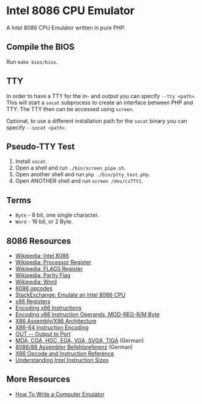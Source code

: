 # Intel 8086 CPU Emulator

A Intel 8086 CPU Emulator written in pure PHP.

## Compile the BIOS

Run `make bios/bios`.

## TTY

In order to have a TTY for the in- and output you can specify `--tty <path>`. This will start a `socat` subprocess to create an interface between PHP and TTY. The TTY then can be accessed using `screen`.

Optional, to use a different installation path for the `socat` binary you can specify `--socat <path>`.

## Pseudo-TTY Test

1. Install `socat`.
2. Open a shell and run `./bin/screen_pipe.sh`.
3. Open another shell and run `php ./bin/ptty_test.php`.
4. Open ANOTHER shell and run `screen /dev/csTTY1`.

## Terms

- `Byte` - 8 bit, one single character.
- `Word` - 16 bit, or 2 Byte.

## 8086 Resources

- [Wikipedia: Intel 8086](https://en.wikipedia.org/wiki/Intel_8086)
- [Wikipedia: Processor Register](https://en.wikipedia.org/wiki/Processor_register)
- [Wikipedia: FLAGS Register](https://en.wikipedia.org/wiki/FLAGS_register)
- [Wikipedia: Parity Flag](https://en.wikipedia.org/wiki/Parity_flag)
- [Wikipedia: Word](https://en.wikipedia.org/wiki/Word_(computer_architecture))
- [8086 opcodes](http://www.mlsite.net/8086/)
- [StackExchange: Emulate an Intel 8086 CPU](https://codegolf.stackexchange.com/questions/4732/emulate-an-intel-8086-cpu)
- [x86 Registers](http://www.eecg.toronto.edu/~amza/www.mindsec.com/files/x86regs.html)
- [Encoding x86 Instructions](https://www-user.tu-chemnitz.de/~heha/viewchm.php/hs/x86.chm/x86.htm)
- [Encoding x86 Instruction Operands, MOD-REG-R/M Byte](http://www.c-jump.com/CIS77/CPU/x86/X77_0060_mod_reg_r_m_byte.htm)
- [X86 Assembly/X86 Architecture](https://en.wikibooks.org/wiki/X86_Assembly/X86_Architecture)
- [X86-64 Instruction Encoding](http://wiki.osdev.org/X86-64_Instruction_Encoding)
- [OUT -- Output to Port](https://pdos.csail.mit.edu/6.828/2010/readings/i386/OUT.htm)
- [MDA, CGA, HGC, EGA, VGA, SVGA, TIGA](https://www.tu-chemnitz.de/informatik/RA/news/stack/kompendium/vortraege_98/grafik/adaptertypen.html) (German)
- [8086/88 Assembler Befehlsreferenz](http://www.i8086.de/asm/8086-88-asm.html) (German)
- [X86 Opcode and Instruction Reference](http://ref.x86asm.net/coder32.html)
- [Understanding Intel Instruction Sizes](https://www.swansontec.com/sintel.html)

## More Resources

- [How To Write a Computer Emulator](https://fms.komkon.org/EMUL8/HOWTO.html)
